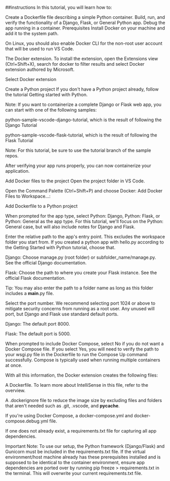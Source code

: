 ##instructions
In this tutorial, you will learn how to:

Create a Dockerfile file describing a simple Python container.
Build, run, and verify the functionality of a Django, Flask, or General Python app.
Debug the app running in a container.
Prerequisites
Install Docker on your machine and add it to the system path.

On Linux, you should also enable Docker CLI for the non-root user account that will be used to run VS Code.

The Docker extension. To install the extension, open the Extensions view (Ctrl+Shift+X), search for docker to filter results and select Docker extension authored by Microsoft.

Select Docker extension

Create a Python project
If you don't have a Python project already, follow the tutorial Getting started with Python.

Note: If you want to containerize a complete Django or Flask web app, you can start with one of the following samples:

python-sample-vscode-django-tutorial, which is the result of following the Django Tutorial

python-sample-vscode-flask-tutorial, which is the result of following the Flask Tutorial

Note: For this tutorial, be sure to use the tutorial branch of the sample repos.

After verifying your app runs properly, you can now containerize your application.

Add Docker files to the project
Open the project folder in VS Code.

Open the Command Palette (Ctrl+Shift+P) and choose Docker: Add Docker Files to Workspace...:

Add Dockerfile to a Python project

When prompted for the app type, select Python: Django, Python: Flask, or Python: General as the app type. For this tutorial, we'll focus on the Python: General case, but will also include notes for Django and Flask.

Enter the relative path to the app's entry point. This excludes the workspace folder you start from. If you created a python app with hello.py according to the Getting Started with Python tutorial, choose that.

Django: Choose manage.py (root folder) or subfolder_name/manage.py. See the official Django documentation.

Flask: Choose the path to where you create your Flask instance. See the official Flask documentation.

Tip: You may also enter the path to a folder name as long as this folder includes a __main__.py file.

Select the port number. We recommend selecting port 1024 or above to mitigate security concerns from running as a root user. Any unused will port, but Django and Flask use standard default ports.

Django: The default port 8000.

Flask: The default port is 5000.

When prompted to include Docker Compose, select No if you do not want a Docker Compose file. If you select Yes, you will need to verify the path to your wsgi.py file in the Dockerfile to run the Compose Up command successfully. Compose is typically used when running multiple containers at once.

With all this information, the Docker extension creates the following files:

A Dockerfile. To learn more about IntelliSense in this file, refer to the overview.

A .dockerignore file to reduce the image size by excluding files and folders that aren't needed such as .git, .vscode, and __pycache__.

If you're using Docker Compose, a docker-compose.yml and docker-compose.debug.yml file.

If one does not already exist, a requirements.txt file for capturing all app dependencies.

Important Note: To use our setup, the Python framework (Django/Flask) and Gunicorn must be included in the requirements.txt file. If the virtual environment/host machine already has these prerequisites installed and is supposed to be identical to the container environment, ensure app dependencies are ported over by running pip freeze > requirements.txt in the terminal. This will overwrite your current requirements.txt file.
